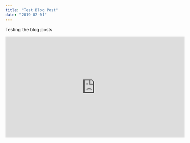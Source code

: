 ```yaml
---
title: "Test Blog Post"
date: "2019-02-01"
---
```


Testing the blog posts

<iframe width="560" height="315" src="https://www.youtube.com/embed/4n0xNbfJLR8" frameborder="0" allowfullscreen></iframe>